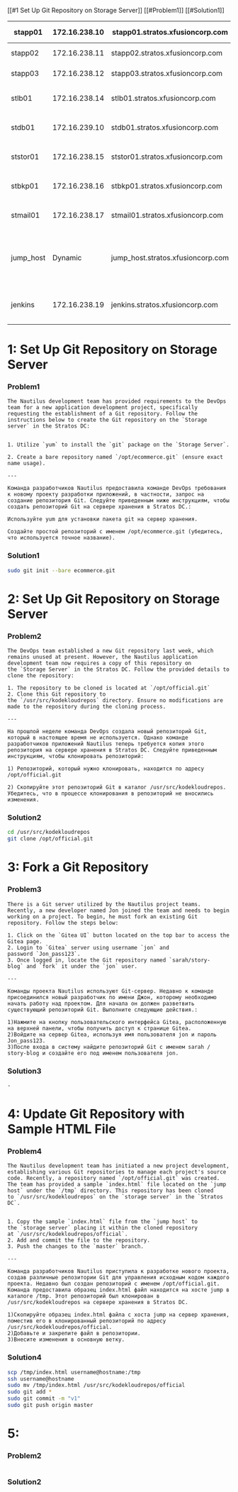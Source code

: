[[#1 Set Up Git Repository on Storage Server]]
	[[#Problem1]]
	[[#Solution1]]

| stapp01   | 172.16.238.10 | stapp01.stratos.xfusioncorp.com   | tony    | Ir0nM@n    | Nautilus App 1                 |
| --------- | ------------- | --------------------------------- | ------- | ---------- | ------------------------------ |
| stapp02   | 172.16.238.11 | stapp02.stratos.xfusioncorp.com   | steve   | Am3ric@    | Nautilus App 2                 |
| stapp03   | 172.16.238.12 | stapp03.stratos.xfusioncorp.com   | banner  | BigGr33n   | Nautilus App 3                 |
| stlb01    | 172.16.238.14 | stlb01.stratos.xfusioncorp.com    | loki    | Mischi3f   | Nautilus HTTP LBR              |
| stdb01    | 172.16.239.10 | stdb01.stratos.xfusioncorp.com    | peter   | Sp!dy      | Nautilus DB Server             |
| ststor01  | 172.16.238.15 | ststor01.stratos.xfusioncorp.com  | natasha | Bl@kW      | Nautilus Storage Server        |
| stbkp01   | 172.16.238.16 | stbkp01.stratos.xfusioncorp.com   | clint   | H@wk3y3    | Nautilus Backup Server         |
| stmail01  | 172.16.238.17 | stmail01.stratos.xfusioncorp.com  | groot   | Gr00T123   | Nautilus Mail Server           |
| jump_host | Dynamic       | jump_host.stratos.xfusioncorp.com | thor    | mjolnir123 | Jump Server to Access Stork DC |
| jenkins   | 172.16.238.19 | jenkins.stratos.xfusioncorp.com   | jenkins | j@rv!s     | Jenkins Server for CI/CD       |


# 1: Set Up Git Repository on Storage Server
### Problem1
```text
The Nautilus development team has provided requirements to the DevOps team for a new application development project, specifically requesting the establishment of a Git repository. Follow the instructions below to create the Git repository on the `Storage server` in the Stratos DC:  
  

1. Utilize `yum` to install the `git` package on the `Storage Server`.    
    
2. Create a bare repository named `/opt/ecommerce.git` (ensure exact name usage).

---

Команда разработчиков Nautilus предоставила команде DevOps требования к новому проекту разработки приложений, в частности, запрос на создание репозитория Git. Следуйте приведенным ниже инструкциям, чтобы создать репозиторий Git на сервере хранения в Stratos DC.:  
  
Используйте yum для установки пакета git на сервер хранения.  
  
Создайте простой репозиторий с именем /opt/ecommerce.git (убедитесь, что используется точное название).
```

### Solution1
```bash
sudo git init --bare ecommerce.git
```



# 2: Set Up Git Repository on Storage Server
### Problem2
```text
The DevOps team established a new Git repository last week, which remains unused at present. However, the Nautilus application development team now requires a copy of this repository on the `Storage Server` in the Stratos DC. Follow the provided details to clone the repository:  

1. The repository to be cloned is located at `/opt/official.git`      
2. Clone this Git repository to the `/usr/src/kodekloudrepos` directory. Ensure no modifications are made to the repository during the cloning process.

---

На прошлой неделе команда DevOps создала новый репозиторий Git, который в настоящее время не используется. Однако команде разработчиков приложений Nautilus теперь требуется копия этого репозитория на сервере хранения в Stratos DC. Следуйте приведенным инструкциям, чтобы клонировать репозиторий:  
  
1) Репозиторий, который нужно клонировать, находится по адресу /opt/official.git
  
2) Скопируйте этот репозиторий Git в каталог /usr/src/kodekloudrepos. Убедитесь, что в процессе клонирования в репозиторий не вносились изменения.
```

### Solution2
```bash
cd /usr/src/kodekloudrepos
git clone /opt/official.git
```



# 3: Fork a Git Repository
### Problem3
```text
There is a Git server utilized by the Nautilus project teams. Recently, a new developer named Jon joined the team and needs to begin working on a project. To begin, he must fork an existing Git repository. Follow the steps below:   

1. Click on the `Gitea UI` button located on the top bar to access the Gitea page.
2. Login to `Gitea` server using username `jon` and password `Jon_pass123`.        
3. Once logged in, locate the Git repository named `sarah/story-blog` and `fork` it under the `jon` user.  

---

Команды проекта Nautilus используют Git-сервер. Недавно к команде присоединился новый разработчик по имени Джон, которому необходимо начать работу над проектом. Для начала он должен разветвить существующий репозиторий Git. Выполните следующие действия.:  
  
1)Нажмите на кнопку пользовательского интерфейса Gitea, расположенную на верхней панели, чтобы получить доступ к странице Gitea.  
2)Войдите на сервер Gitea, используя имя пользователя jon и пароль Jon_pass123.  
3)После входа в систему найдите репозиторий Git с именем sarah / story-blog и создайте его под именем пользователя jon.
```
### Solution3
```bash
-
```



# 4: Update Git Repository with Sample HTML File
### Problem4
```text
The Nautilus development team has initiated a new project development, establishing various Git repositories to manage each project's source code. Recently, a repository named `/opt/official.git` was created. The team has provided a sample `index.html` file located on the `jump host` under the `/tmp` directory. This repository has been cloned to `/usr/src/kodekloudrepos` on the `storage server` in the `Stratos DC`.  
  

1. Copy the sample `index.html` file from the `jump host` to the `storage server` placing it within the cloned repository at `/usr/src/kodekloudrepos/official`.   
2. Add and commit the file to the repository.    
3. Push the changes to the `master` branch.

---

Команда разработчиков Nautilus приступила к разработке нового проекта, создав различные репозитории Git для управления исходным кодом каждого проекта. Недавно был создан репозиторий с именем /opt/official.git. Команда предоставила образец index.html файл находится на хосте jump в каталоге /tmp. Этот репозиторий был клонирован в /usr/src/kodekloudrepos на сервере хранения в Stratos DC.  
  
1)Скопируйте образец index.html файла с хоста jump на сервер хранения, поместив его в клонированный репозиторий по адресу /usr/src/kodekloudrepos/official.   
2)Добавьте и закрепите файл в репозитории.    
3)Внесите изменения в основную ветку.
```

### Solution4
```bash
scp /tmp/index.html username@hostname:/tmp
ssh username@hostname
sudo mv /tmp/index.html /usr/src/kodekloudrepos/official
sudo git add *
sudo git commit -m "v1"
sudo git push origin master
```



# 5: 
### Problem2
```text
```

### Solution2
```bash

```
